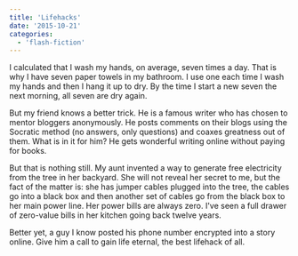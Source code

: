 ```yaml
---
title: 'Lifehacks'
date: '2015-10-21'
categories:
  - 'flash-fiction'
---
```


I calculated that I wash my hands, on average, seven times a day. That is why I
have seven paper towels in my bathroom. I use one each time I wash my hands and
then I hang it up to dry. By the time I start a new seven the next morning, all
seven are dry again.

<!-- truncate -->


But my friend knows a better trick. He is a famous writer who has chosen to
mentor bloggers anonymously. He posts comments on their blogs using the Socratic
method (no answers, only questions) and coaxes greatness out of them. What is in
it for him? He gets wonderful writing online without paying for books.

But that is nothing still. My aunt invented a way to generate free electricity
from the tree in her backyard. She will not reveal her secret to me, but the
fact of the matter is: she has jumper cables plugged into the tree, the cables
go into a black box and then another set of cables go from the black box to her
main power line. Her power bills are always zero. I've seen a full drawer of
zero-value bills in her kitchen going back twelve years.

Better yet, a guy I know posted his phone number encrypted into a story online.
Give him a call to gain life eternal, the best lifehack of all.
